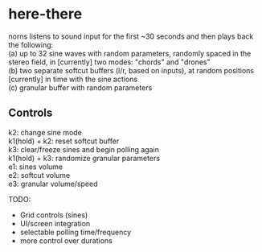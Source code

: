 # here-there
norns listens to sound input for the first ~30 seconds and then plays back the following:    
 (a) up to 32 sine waves with random parameters, randomly spaced in the stereo field, in [currently] two modes: "chords" and "drones"     
 (b) two separate softcut buffers (l/r, based on inputs), at random positions [currently] in time with the sine actions   
 (c) granular buffer with random parameters   
   
## Controls   
k2: change sine mode  
k1(hold) + k2: reset softcut buffer   
k3: clear/freeze sines and begin polling again  
k1(hold) + k3: randomize granular parameters  
e1: sines volume      
e2: softcut volume  
e3: granular volume/speed    

TODO:   
- Grid controls (sines)  
- UI/screen integration   
- selectable polling time/frequency
- more control over durations
